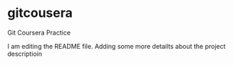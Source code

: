 # gitcousera
Git Coursera Practice

I am editing the README file. Adding some more detailts about the project descriptioin
